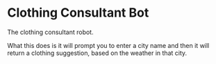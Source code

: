 # Clothing Consultant Bot

The clothing consultant robot.

What this does is it will prompt you to enter a city name and then it will return a clothing suggestion,
based on the weather in that city.
